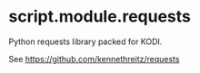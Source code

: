 script.module.requests
======================

Python requests library packed for KODI.

See https://github.com/kennethreitz/requests
